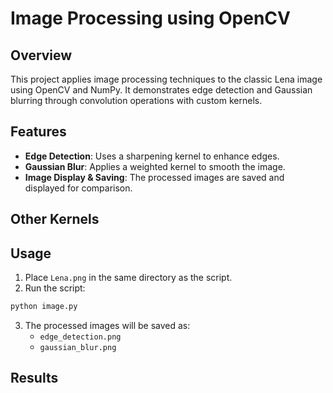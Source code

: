 # Image Processing using OpenCV

## Overview
This project applies image processing techniques to the classic Lena image using OpenCV and NumPy. It demonstrates edge detection and Gaussian blurring through convolution operations with custom kernels.

## Features
- **Edge Detection**: Uses a sharpening kernel to enhance edges.
- **Gaussian Blur**: Applies a weighted kernel to smooth the image.
- **Image Display & Saving**: The processed images are saved and displayed for comparison.

## Other Kernels

## Usage
1. Place `Lena.png` in the same directory as the script.
2. Run the script:

```bash
python image.py
```
3. The processed images will be saved as:
   - `edge_detection.png`
   - `gaussian_blur.png`

## Results



